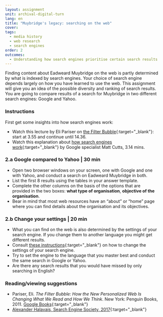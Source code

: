 ```yaml
---
layout: assignment
unit: archival-digital-turn
lang: en
title: "Muybridge's legacy: searching on the web"
cover:
tags:
  - media history
  - web research
  - search engines
order: 2
outcomes:
  - Understanding how search engines prioritise certain search results 
---
```


Finding content about Eadweard Muybridge on the web is partly determined by what is indexed by search engines. Your choice of search engine depends largely on how you have learned to use the web. This assignment will give you an idea of the possible diversity and ranking of search results. You are going to compare results of a search for Muybridge in two different search engines: Google and Yahoo.

<!-- more -->

<!-- briefing-student -->

### Instructions
<!-- section-contents -->

First get some insights into how search engines work:
- Watch this lecture by Eli Pariser on [the Filter Bubble](https://www.youtube.com/watch?v=Dua_UvR5mtI){:target="_blank"}: start at 3.55 and continue until 14.36.
- Watch this explanation about [how search engines work](https://www.youtube.com/watch?v=BNHR6IQJGZs){:target="_blank"} by Google specialist Matt Cutts, 3.14 mins. 

<!-- section -->

### 2.a Google compared to Yahoo | 30 min
<!-- section-contents -->

- Open two browser windows on your screen, one with Google and one with Yahoo, and conduct a search on Eadweard Muybridge in both.
- List the first 8 results using the tables in your answer template.
- Complete the other columns on the basis of the options that are provided in the two boxes: **what type of organisation**, 
  **objective of the organisation**. 
- Bear in mind that most web resources have an “about” or “home” page where you can find details about the organisation and its objectives.  

<!-- section -->

### 2.b Change your settings | 20 min
<!-- section-contents -->

- What you can find on the web is also determined by the settings of your search engine. If you change them to another language you might get different results.
- Consult [these instructions](https://docs.google.com/document/d/1ViUm0C3Ov1w5ut1O7uY0FoOyaQxw82hvTfkfN3ZfqeA/edit){:target="_blank"} on how to change the settings of your search engine. 
- Try to set the engine to the language that you master best and conduct the same search in Google or Yahoo. 
- Are there any search results that you would have missed by only searching in English?

<!-- section -->

### Reading/viewing suggestions
<!-- section-contents -->

- Pariser, Eli. _The Filter Bubble: How the New Personalized Web Is Changing What We Read and How We Think_. New York: Penguin Books, 2011. [Google Books](https://books.google.nl/books/about/The_Filter_Bubble.html?id=wcalrOI1YbQC&redir_esc=y){:target="_blank"}
- [Alexander Halavais, Search Engine Society, 2017](https://books.google.nl/books?id=RLpADwAAQBAJ&printsec=frontcover&dq=how+do+search+engines+work&hl=nl&sa=X&ved=0ahUKEwjM_rDRz7DdAhUxMewKHdjBBLUQ6AEIRzAE){:target="_blank"}

<!-- briefing-teacher -->
